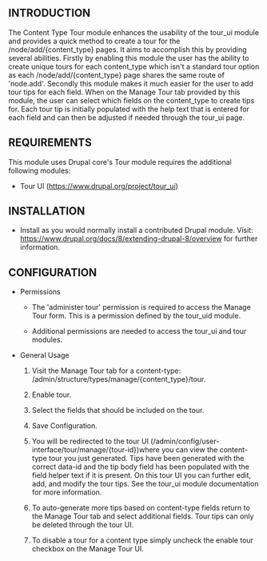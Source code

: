 INTRODUCTION
------------
 
The Content Type Tour module enhances the usability of the tour_ui module and provides a quick method to create a tour for the 
/node/add/{content_type} pages. It aims to accomplish this by providing several abilities. Firstly by enabling this module 
the user has the ability to create unique tours for each content_type which isn't a standard tour option as each 
/node/add/{content_type} page shares the same route of 'node.add'. Secondly this module makes it much easier for the user 
to add tour tips for each field. When on the Manage Tour tab provided by this module, the user can select which fields 
on the content_type to create tips for. Each tour tip is initially populated with the help text that is entered for each 
field and can then be adjusted if needed through the tour_ui page. 

REQUIREMENTS
------------

This module uses Drupal core's Tour module requires the additional following modules:

 * Tour UI (https://www.drupal.org/project/tour_ui)

INSTALLATION
------------

 * Install as you would normally install a contributed Drupal module. Visit:
   https://www.drupal.org/docs/8/extending-drupal-8/overview
   for further information.
      
CONFIGURATION
------------

 - Permissions
   * The 'administer tour' permission is required to access the Manage Tour form. This is a permission defined by the tour_uid module.
 
   * Additional permissions are needed to access the tour_ui and tour modules.
   
 - General Usage  

   1. Visit the Manage Tour tab for a content-type: /admin/structure/types/manage/{content_type}/tour.

   2. Enable tour.

   3. Select the fields that should be included on the tour.

   4. Save Configuration.

   5. You will be redirected to the tour UI (/admin/config/user-interface/tour/manage/{tour-id})where you can view the 
content-type tour you just generated. Tips have been generated with the correct data-id and the tip body field has been 
populated with the field helper text if it is present. On this tour UI you can further edit, add, and modify the tour 
tips. See the tour_ui module documentation for more information.

   6. To auto-generate more tips based on content-type fields return to the Manage Tour tab and select additional fields. 
Tour tips can only be deleted through the tour UI. 

   7. To disable a tour for a content type simply uncheck the enable tour checkbox on the Manage Tour UI.
